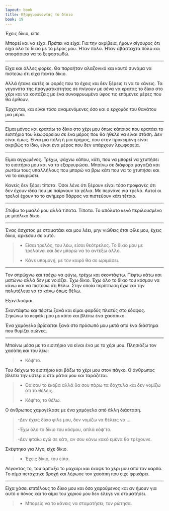 ```yaml
---
layout: book
title: Εξαργυρώνοντας το δίκιο
book: 19
---
```

Έχεις δίκιο, είπε.

Μπορεί και να είχα. Πρέπει να είχα. Για την ακρίβεια, ήμουν σίγουρος ότι είχα όλο το δίκιο με το μέρος μου. Ήταν πολύ. Ήταν αβάσταχτα πολύ και αποφάσισα να το ξεφορτωθώ.

* * * * *

Είχα και άλλες φορές. Θα παραήταν αλαζονικό και κουτό συνάμα να πιστεύω ότι είχα πάντα δίκιο.

Αλλά ήτανε αυτές οι φορές που το έχεις και δεν ξέρεις τι να το κάνεις. Τα γεγονότα της πραγματικότητας σε πνίγουν με σένα να κρατάς το δίκιο στο χέρι και να κοιτάζεις με ένα συνοφρυωμένο ύφος τις επόμενες μέρες που θα έρθουν.

Έρχονται, και είναι τόσο αναμενόμενες όσο και ο ερχομός του θανάτου μια μέρα.

* * * * *

Είμαι μόνος και κρατάω το δίκιο στο χέρι μου όπως κάποιος που κρατάει το εισιτήριο του λεωφορείου σε ένα μέρος που θα ήθελε να είναι στάση. Δεν είναι όμως. Είναι μια πόλη ή μια έρημος, που στην προκειμένη είναι ακριβώς το ίδιο, είναι ένα μέρος που δεν υπάρχουν λεωφορεία.

* * * * *

Είμαι αγχωμένος. Τρέχω, ψάχνω κάπου, κάτι, που να μπορεί να χτυπήσει το εισιτήριο μου και να το εξαργυρώσει. Μπαίνω σε διάφορα μαγαζιά και ρωτάω τους υπαλλήλους που μπορώ να βρω κάτι που να το χτυπήσει και να το ακυρώσει.

Κανείς δεν ξέρει τίποτα. Όσοι λένε ότι ξέρουν είναι τόσο προφανές ότι δεν έχουν ιδέα που με παίρνουν τα γέλια. Με περνάνε για τρελό. Αυτοί οι τρελοί έχουν το το ανήμερο θάρρος να πιστεύουν κάτι τέτοιο.

* * * * *

Στύβω το μυαλό μου αλλά τίποτα. Τίποτα. Το απόλυτο κενό περιλουσμένο με μπόλικο δίκιο.

* * * * *

Ένας άσχετος με σταματάει και μου λέει, μην νιώθεις έτσι φίλε μου, έχεις δίκιο, αρκέσου σε αυτό.

> - Είσαι τρελός, του λέω, είσαι θεότρελος. Το δίκιο μου με τρελαίνει και δεν μπορώ να το αντέξω άλλο.
>
> - Κάνε υπομονή, με τον καιρό θα σε ωριμάσει.

* * * * *

Τον σπρώχνω και τρέχω να φύγω, τρέχω και σκοντάφτω. Πέφτω κάτω και ματώνω αλλά δεν με νοιάζει. Έχω δίκιο. Έχω όλο το δίκιο του κόσμου να κάνω και να πιστεύω ότι θέλω. Στην οποία περίπτωση έχω και την πολυτέλεια να το κάνω όπως θέλω.

Εξαντλούμαι.

Σκοντάφτω και πέφτω ξανά και είμαι φαρδύς πλατύς στο έδαφος. Σηκώνω το κεφάλι μου με κόπο και βλέπω ένα χασάπικο.

Ένα χαμόγελο βρίσκεται ξανά στο πρόσωπό μου μετά από ένα διάστημα που θυμίζει αιώνες.

* * * * *

Μπαίνω μέσα με το εισιτήριο να είναι ένα με το χέρι μου. Πλησιάζω τον χασάπη και του λέω:

> - Κόψ’το.

Του δείχνω το εισιτήριο και βάζω το χέρι μου στον πάγκο. Ο άνθρωπος βλέπει την υστερία στα μάτια μου και ταράζεται.

> - Θα σου το έκοβα αλλά θα σου πάρω τα δάχτυλα και δεν νομίζω ότι το θέλεις.
>
> - Κόψ’το, το θέλω.

Ο άνθρωπος χαμογέλασε με ένα χαμόγελο από άλλη διάσταση.

> -Δεν έχεις δίκιο φίλε μου, δεν νομίζω να θέλεις να …
>
> -Έχω όλο το δίκιο του κόσμου, απλά κόψ’το.
>
> -Δεν φταίω εγώ σε κάτι, αν σου κάνω κακό εμένα θα τρέχουνε.

Σκέφτηκα για λίγο, είχε δίκιο.

> - Έχεις δίκιο, του είπα.

Λέγοντας το, του άρπαξα το μαχαίρι και έκοψε το χέρι μου από τον καρπό. Το αίμα πετάχτηκε βροχή και λέρωσε τον χασάπη που είχε φρικάρει.

* * * * *

Είχα χάσει επιτέλους το δίκιο μου και όσο χαρούμενος και αν ήμουν για αυτό ο πόνος και το αίμα του χεριού μου δεν έλεγε να σταματήσει.

> - Μπορείς να το κάνεις να σταματήσει; τον ρώτησα.
